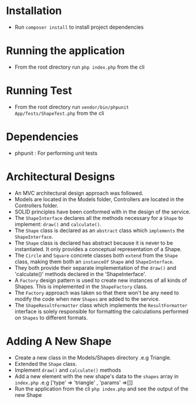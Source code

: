 # Installation
- Run `composer install` to install project dependencies

# Running the application
- From the root directory run `php index.php` from the cli

# Running Test
- From the root directory run `vendor/bin/phpunit App/Tests/ShapeTest.php` from the cli

# Dependencies
- phpunit : For performing unit tests

# Architectural Designs
- An MVC architectural design approach was followed.
- Models are located in the Models folder, Controllers are located in the Controllers folder.
- SOLID principles have been conformed with in the design of the service.
- The `ShapeInterface` declares all the methods necessary for a `Shape` to implement: `draw()` and `calculate()`.
- The `Shape` class is declared as an `abstract` class which `implements` the `ShapeInterface`.
- The `Shape` class is declared has abstract because it is never to be instantiated. It only provides a conceptual representation of a Shape.
- The `Circle` and `Square` concrete classes both `extend` from the `Shape` class, making them both an `instanceOf` `Shape` and `ShapeInterface`.
- They both provide their separate implementation of the `draw()` and 'calculate()' methods declared in the 'ShapeInterface'.
- A `Factory` design pattern is used to create new instances of all kinds of Shapes. This is implemented in the `ShapeFactory` class.
- The `Factory` approach was taken so that there won't be any need to modify the code when new `Shapes` are added to the service.
- The `ShapeResultFormatter` class which implements the `ResultFormatter` interface is solely responsible for formatting the calculations performed on `Shapes` to different formats.

# Adding A New Shape
- Create a new class in the Models/Shapes directory .e.g Triangle.
- Extended the `Shape` class.
- Implement `draw()` and `calculate()` methods
- Add a new element with the new shape's data to the `shapes` array in `index.php` .e.g ['type' => 'triangle' , 'params' =>[]]
- Run the application from the cli `php index.php` and see the output of the new Shape

